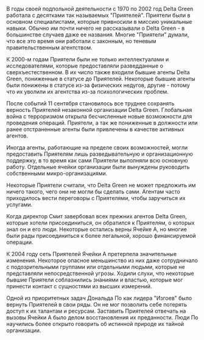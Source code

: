 В годы своей подпольной деятельности с 1970 по 2002 год Delta Green работала с десятками так называемых "Приятелей". Приятели были в основном специалистами, которые привносили в миссию уникальные навыки. Обычно им почти ничего не рассказывали о Delta Green - в большинстве случаев даже ее названия. Многие "Приятели" думали, что все это время они работали с законным, но теневым правительственным агентством.

К 2000-м годам Приятели были не только интеллектуалами и исследователями, которые предоставляли разведданные о сверхъестественном. В их число также входили бывшие агенты Delta Green, пониженные в статусе до Приятелей. 
Некоторые бывшие агенты были понижены в статусе из-за физических недугов, другие - потому что их уволили их агентства из-за психологических проблем.

После событий 11 сентября становилось все труднее сохранять верность Приятелей незаконной организации Delta Green. Глобальная война с терроризмом открыла бесчисленные новые возможности для проведения операций. Приятели, а так же пониженные в должности или ранее отстраненные агенты были привлечены в качестве активных агентов.

Иногда агенты, работающие на пределе своих возможностей, могли предоставить Приятелям лишь разведывательную и организационную поддержку, в то время как сами Приятели выполняли всю основную работу. Отдельные ячейки организации были вынуждены руководить собственными микро-организациями.

Некоторые Приятели считали, что Delta Green не может предложить им ничего такого, чего они не могли бы сделать сами. Агентам часто приходилось вести переговоры с Приятелями, чтобы заручиться их услугами.

Когда директор Смит завербовал всех прежних агентов Delta Green, которые хотели присоединиться, он обратился к Приятелям, о которых знал он и его люди. Некоторые остались верны Ячейке A, но многие были рады присоединиться к более легальной, хорошо финансируемой операции.

К 2004 году сеть Приятелей Ячейки А претерпела значительные изменения. Некоторое опасное меньшинство из них даже сотрудничало с подозрительными группами или отдельными людьми, которые не представляли непосредственной угрозы. Ходили слухи, что некоторые бывшие Приятели соблазнились знаниями и властью, которые мог принести контакт с сущностями из высших измерений.

Одной из приоритетных задач Дональда По как лидера "Изгоев" было вернуть Приятелей в свои ряды. Он не мог позволить себе потерять доступ к их талантам и ресурсам. Заставить Приятелей отвечать на вызовы Ячейки A было делом восстановления их преданности. Люди По научились более открыто говорить об истинной природе их тайной организации.